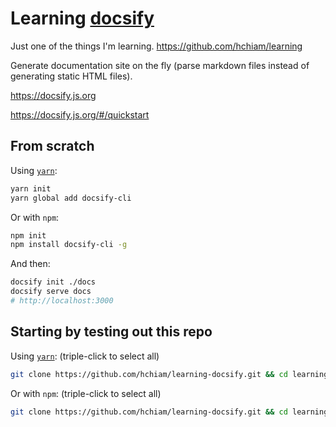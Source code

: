 # Learning [docsify](https://docsify.js.org)

Just one of the things I'm learning. <https://github.com/hchiam/learning>

Generate documentation site on the fly (parse markdown files instead of generating static HTML files).

<https://docsify.js.org>

<https://docsify.js.org/#/quickstart>

## From scratch

Using [`yarn`](https://github.com/hchiam/learning-yarn):

```bash
yarn init
yarn global add docsify-cli
```

Or with `npm`:

```bash
npm init
npm install docsify-cli -g
```

And then:

```bash
docsify init ./docs
docsify serve docs
# http://localhost:3000
```

## Starting by testing out this repo

Using [`yarn`](https://github.com/hchiam/learning-yarn): (triple-click to select all)

```bash
git clone https://github.com/hchiam/learning-docsify.git && cd learning-docsify && yarn global add docsify-cli && yarn dev
```

Or with `npm`: (triple-click to select all)

```bash
git clone https://github.com/hchiam/learning-docsify.git && cd learning-docsify && npm install docsify-cli -g && npm run dev
```

